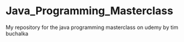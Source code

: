# Java_Programming_Masterclass
My repository for the java programming masterclass on udemy by tim buchalka
